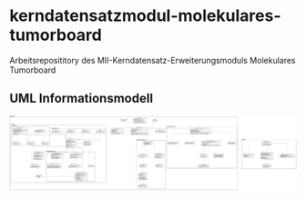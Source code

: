 # kerndatensatzmodul-molekulares-tumorboard
Arbeitsreposititory des MII-Kerndatensatz-Erweiterungsmoduls Molekulares Tumorboard

## UML Informationsmodell

![Informationsmodell UML](MII_MTB_LM.svg)